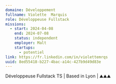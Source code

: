 ```yaml
---
domaine: Développement
fullname: Violette  Marquis
role: Développeuse Fullstack
missions:
  - start: 2024-04-08
    end: 2024-07-08
    status: independent
    employer: Malt
    startups:
      - potentiel
link: https://fr.linkedin.com/in/violettemrqs
uuid: 8ed55418-b227-4bac-a14c-427b9d49d83e
---
```

Développeuse Fullstack TS | Based in Lyon | ⛰️⛰️⛰️
